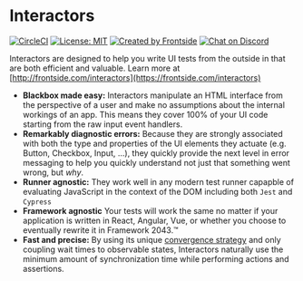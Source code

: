 # Interactors

[![CircleCI](https://circleci.com/gh/thefrontside/interactors.svg?style=shield)](https://circleci.com/gh/thefrontside/interactors)
[![License: MIT](https://img.shields.io/badge/License-MIT-yellow.svg)](https://opensource.org/licenses/MIT)
[![Created by Frontside](https://img.shields.io/badge/created%20by-frontside-26abe8.svg)](https://frontside.com)
[![Chat on Discord](https://img.shields.io/discord/700803887132704931?Label=Discord)](https://discord.gg/Ug5nWH8)

Interactors are designed to help you write UI tests from the outside in that are both efficient and valuable. Learn more at [http://frontside.com/interactors](https://frontside.com/interactors)

* **Blackbox made easy:** Interactors manipulate an HTML interface from the perspective of a user and make no assumptions about the internal workings of an app. This means they cover 100% of your UI code starting from the raw input event handlers.
* **Remarkably diagnostic errors:** Because they are strongly associated with both the type and properties of the UI elements they actuate (e.g. Button, Checkbox, Input, ...), they quickly provide the next level in error messaging to help you quickly understand not just that something went wrong, but _why_.
* **Runner agnostic:** They work well in any modern test runner capapble of evaluating JavaScript in the context of the DOM including both `Jest` and `Cypress`
* **Framework agnostic** Your tests will work the same no matter if your application is written in React, Angular, Vue, or whether you choose to eventually rewrite it in Framework 2043.™
* **Fast and precise:** By using its unique [convergence strategy](https://frontside.com/blog/2020-07-16-the-lesson-of-bigtest-interactors/#the-convergence-strategy) and only coupling wait times to observable states, Interactors naturally use the minimum amount of synchronization time while performing actions and assertions.
